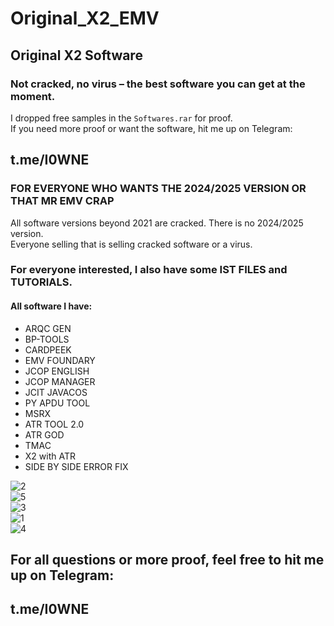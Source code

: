 # Original_X2_EMV

## Original X2 Software

### Not cracked, no virus – the best software you can get at the moment.

I dropped free samples in the `Softwares.rar` for proof. <br>
If you need more proof or want the software, hit me up on Telegram:  
## t.me/I0WNE

### FOR EVERYONE WHO WANTS THE 2024/2025 VERSION OR THAT MR EMV CRAP
All software versions beyond 2021 are cracked. There is no 2024/2025 version. <br>
Everyone selling that is selling cracked software or a virus. <br>

### For everyone interested, I also have some IST FILES and TUTORIALS.

#### All software I have:
- ARQC GEN  
- BP-TOOLS  
- CARDPEEK  
- EMV FOUNDARY  
- JCOP ENGLISH  
- JCOP MANAGER  
- JCIT JAVACOS  
- PY APDU TOOL  
- MSRX  
- ATR TOOL 2.0  
- ATR GOD  
- TMAC  
- X2 with ATR  
- SIDE BY SIDE ERROR FIX  

![2](https://github.com/user-attachments/assets/f901394d-4a43-4325-9182-fb51de1edb77)  
![5](https://github.com/user-attachments/assets/4216a97f-ca82-4cfe-bc30-ae21b1aa94de)  
![3](https://github.com/user-attachments/assets/c499f6e6-b6f1-4078-848f-96472729f05b)  
![1](https://github.com/user-attachments/assets/ef7d87d9-4240-4d79-8815-a4dfc199e01d)  
![4](https://github.com/user-attachments/assets/c53da25b-8d43-44c8-b529-76f6ea4a254d)  

## For all questions or more proof, feel free to hit me up on Telegram:  
## t.me/I0WNE
